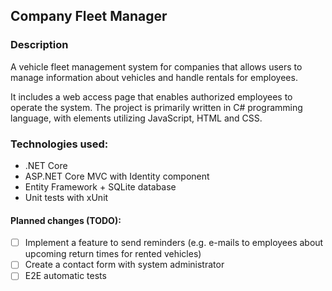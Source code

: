 ## Company Fleet Manager

### Description

A vehicle fleet management system for companies that allows users to manage information about vehicles and handle rentals for employees. 

It includes a web access page that enables authorized employees to operate the system. The project is primarily written in C# programming language, with elements utilizing JavaScript, HTML and CSS. 

### Technologies used:
- .NET Core
- ASP.NET Core MVC with Identity component
- Entity Framework + SQLite database
- Unit tests with xUnit

#### Planned changes (TODO):
- [ ] Implement a feature to send reminders (e.g. e-mails to employees about upcoming return times for rented vehicles)
- [ ] Create a contact form with system administrator
- [ ] E2E automatic tests